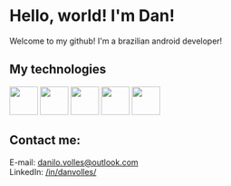 # Hello, world! I'm Dan!
Welcome to my github! I'm a brazilian android developer! <br>

## My technologies
<img src= "https://cdn.jsdelivr.net/gh/devicons/devicon/icons/git/git-original.svg"                       width=50 height=50/>   <!-- Git -->
<img src= "https://cdn.jsdelivr.net/gh/devicons/devicon/icons/androidstudio/androidstudio-original.svg"   width=50 height=50/>   <!-- Android Studio -->
<img src= "https://cdn.jsdelivr.net/gh/devicons/devicon/icons/android/android-plain.svg"                  width=50 height=50/>   <!-- Android -->
<img src= "https://cdn.jsdelivr.net/gh/devicons/devicon/icons/java/java-original.svg"                     width=50 height=50/>   <!-- Java -->
<img src= "https://cdn.jsdelivr.net/gh/devicons/devicon/icons/kotlin/kotlin-original.svg"                 width=50 height=50/>   <!-- Kotlin -->

## Contact me:
E-mail: danilo.volles@outlook.com <br>
LinkedIn: [/in/danvolles/](https://www.linkedin.com/in/danvolles/)
